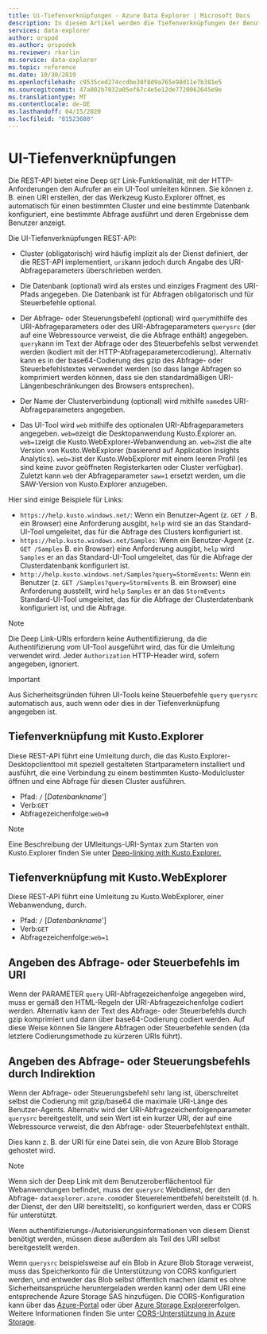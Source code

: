 ```yaml
---
title: Ui-Tiefenverknüpfungen - Azure Data Explorer | Microsoft Docs
description: In diesem Artikel werden die Tiefenverknüpfungen der Benutzeroberfläche in Azure Data Explorer beschrieben.
services: data-explorer
author: orspod
ms.author: orspodek
ms.reviewer: rkarlin
ms.service: data-explorer
ms.topic: reference
ms.date: 10/30/2019
ms.openlocfilehash: c9535ced274ccdbe38f8d9a765e98d11e7b381e5
ms.sourcegitcommit: 47a002b7032a05ef67c4e5e12de7720062645e9e
ms.translationtype: MT
ms.contentlocale: de-DE
ms.lasthandoff: 04/15/2020
ms.locfileid: "81523680"
---
```

# <a name="ui-deep-links"></a>UI-Tiefenverknüpfungen

Die REST-API bietet eine Deep `GET` Link-Funktionalität, mit der HTTP-Anforderungen den Aufrufer an ein UI-Tool umleiten können. Sie können z. B. einen URI erstellen, der das Werkzeug Kusto.Explorer öffnet, es automatisch für einen bestimmten Cluster und eine bestimmte Datenbank konfiguriert, eine bestimmte Abfrage ausführt und deren Ergebnisse dem Benutzer anzeigt.

Die UI-Tiefenverknüpfungen REST-API:

* Cluster (obligatorisch) wird häufig implizit als der Dienst definiert, der die REST-API implementiert, `uri`kann jedoch durch Angabe des URI-Abfrageparameters überschrieben werden.

* Die Datenbank (optional) wird als erstes und einziges Fragment des URI-Pfads angegeben. Die Datenbank ist für Abfragen obligatorisch und für Steuerbefehle optional.

* Der Abfrage- oder Steuerungsbefehl (optional) wird `query`mithilfe des URI-Abfrageparameters oder des URI-Abfrageparameters `querysrc` (der auf eine Webressource verweist, die die Abfrage enthält) angegeben.
  `query`kann im Text der Abfrage oder des Steuerbefehls selbst verwendet werden (kodiert mit der HTTP-Abfrageparametercodierung). Alternativ kann es in der base64-Codierung des gzip des Abfrage- oder Steuerbefehlstextes verwendet werden (so dass lange Abfragen so komprimiert werden können, dass sie den standardmäßigen URI-Längenbeschränkungen des Browsers entsprechen).

* Der Name der Clusterverbindung (optional) wird mithilfe `name`des URI-Abfrageparameters angegeben.

* Das UI-Tool wird `web` mithilfe des optionalen URI-Abfrageparameters angegeben.
  `web=0`zeigt die Desktopanwendung Kusto.Explorer an. `web=1`zeigt die Kusto.WebExplorer-Webanwendung an.
  `web=2`ist die alte Version von Kusto.WebExplorer (basierend auf Application Insights Analytics). `web=3`ist der Kusto.WebExplorer mit einem leeren Profil (es sind keine zuvor geöffneten Registerkarten oder Cluster verfügbar). Zuletzt kann `web` der Abfrageparameter `saw=1` ersetzt werden, um die SAW-Version von Kusto.Explorer anzugeben.

Hier sind einige Beispiele für Links:

* `https://help.kusto.windows.net/`: Wenn ein Benutzer-Agent (z. `GET /` B. ein Browser) eine Anforderung ausgibt, `help` wird sie an das Standard-UI-Tool umgeleitet, das für die Abfrage des Clusters konfiguriert ist.
* `https://help.kusto.windows.net/Samples`: Wenn ein Benutzer-Agent (z. `GET /Samples` B. ein Browser) eine Anforderung ausgibt, `help` wird `Samples` er an das Standard-UI-Tool umgeleitet, das für die Abfrage der Clusterdatenbank konfiguriert ist.
* `http://help.kusto.windows.net/Samples?query=StormEvents`: Wenn ein Benutzer (z. `GET /Samples?query=StormEvents` B. ein Browser) eine Anforderung ausstellt, wird `help` `Samples` er an das `StormEvents` Standard-UI-Tool umgeleitet, das für die Abfrage der Clusterdatenbank konfiguriert ist, und die Abfrage.

> [!NOTE]
> Die Deep Link-URIs erfordern keine Authentifizierung, da die Authentifizierung vom UI-Tool ausgeführt wird, das für die Umleitung verwendet wird.
> Jeder `Authorization` HTTP-Header wird, sofern angegeben, ignoriert.

> [!IMPORTANT]
> Aus Sicherheitsgründen führen UI-Tools keine Steuerbefehle `query` `querysrc` automatisch aus, auch wenn oder dies in der Tiefenverknüpfung angegeben ist.

## <a name="deep-linking-to-kustoexplorer"></a>Tiefenverknüpfung mit Kusto.Explorer

Diese REST-API führt eine Umleitung durch, die das Kusto.Explorer-Desktopclienttool mit speziell gestalteten Startparametern installiert und ausführt, die eine Verbindung zu einem bestimmten Kusto-Modulcluster öffnen und eine Abfrage für diesen Cluster ausführen.

* Pfad: `/` [*Datenbankname*']
* Verb:`GET`
* Abfragezeichenfolge:`web=0`

> [!NOTE]
> Eine Beschreibung der UMleitungs-URI-Syntax zum Starten von Kusto.Explorer finden Sie unter [Deep-linking with Kusto.Explorer.](../../tools/kusto-explorer.md#deep-linking-queries)

## <a name="deep-linking-to-kustowebexplorer"></a>Tiefenverknüpfung mit Kusto.WebExplorer

Diese REST-API führt eine Umleitung zu Kusto.WebExplorer, einer Webanwendung, durch.

* Pfad: `/` [*Datenbankname*']
* Verb:`GET`
* Abfragezeichenfolge:`web=1`

## <a name="specifying-the-query-or-control-command-in-the-uri"></a>Angeben des Abfrage- oder Steuerbefehls im URI

Wenn der PARAMETER `query` URI-Abfragezeichenfolge angegeben wird, muss er gemäß den HTML-Regeln der URI-Abfragezeichenfolge codiert werden. Alternativ kann der Text des Abfrage- oder Steuerbefehls durch gzip komprimiert und dann über base64-Codierung codiert werden. Auf diese Weise können Sie längere Abfragen oder Steuerbefehle senden (da letztere Codierungsmethode zu kürzeren URIs führt).

## <a name="specifying-the-query-or-control-command-by-indirection"></a>Angeben des Abfrage- oder Steuerungsbefehls durch Indirektion

Wenn der Abfrage- oder Steuerungsbefehl sehr lang ist, überschreitet selbst die Codierung mit gzip/base64 die maximale URI-Länge des Benutzer-Agents. Alternativ wird der URI-Abfragezeichenfolgenparameter `querysrc` bereitgestellt, und sein Wert ist ein kurzer URI, der auf eine Webressource verweist, die den Abfrage- oder Steuerbefehlstext enthält.

Dies kann z. B. der URI für eine Datei sein, die von Azure Blob Storage gehostet wird.

> [!NOTE]
> Wenn sich der Deep Link mit dem Benutzeroberflächentool für Webanwendungen befindet, muss der `querysrc` Webdienst, der den Abfrage- `dataexplorer.azure.com`oder Steuerelementbefehl bereitstellt (d. h. der Dienst, der den URI bereitstellt), so konfiguriert werden, dass er CORS für unterstützt.
>
> Wenn authentifizierungs-/Autorisierungsinformationen von diesem Dienst benötigt werden, müssen diese außerdem als Teil des URI selbst bereitgestellt werden.
>
> Wenn `querysrc` beispielsweise auf ein Blob in Azure Blob Storage verweist, muss das Speicherkonto für die Unterstützung von CORS konfiguriert werden, und entweder das Blob selbst öffentlich machen (damit es ohne Sicherheitsansprüche heruntergeladen werden kann) oder dem URI eine entsprechende Azure Storage SAS hinzufügen. Die CORS-Konfiguration kann über das [Azure-Portal](https://portal.azure.com/) oder über [Azure Storage Explorer](https://azure.microsoft.com/features/storage-explorer/)erfolgen.
> Weitere Informationen finden Sie unter [CORS-Unterstützung in Azure Storage](https://docs.microsoft.com/rest/api/storageservices/cross-origin-resource-sharing--cors--support-for-the-azure-storage-services).


